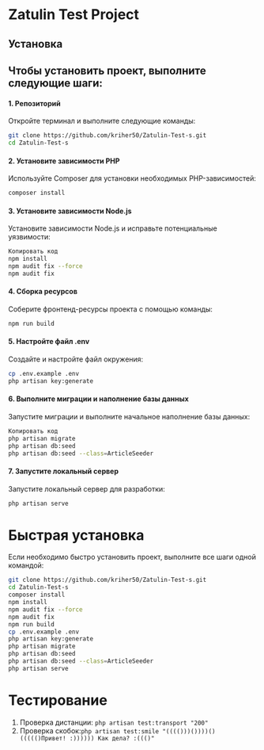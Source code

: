 # **Zatulin Test Project**
## **Установка**
## Чтобы установить проект, выполните следующие шаги:
#### **1. Репозиторий**
Откройте терминал и выполните следующие команды:
```bash
git clone https://github.com/kriher50/Zatulin-Test-s.git
cd Zatulin-Test-s
```
#### 2. Установите зависимости PHP
Используйте Composer для установки необходимых PHP-зависимостей:
```bash
composer install
```
#### 3. Установите зависимости Node.js
Установите зависимости Node.js и исправьте потенциальные уязвимости:
```bash
Копировать код
npm install
npm audit fix --force
npm audit fix
```
#### 4. Сборка ресурсов
Соберите фронтенд-ресурсы проекта с помощью команды:
```bash
npm run build
```
#### 5. Настройте файл .env
Создайте и настройте файл окружения:
```bash
cp .env.example .env
php artisan key:generate
```
#### 6. Выполните миграции и наполнение базы данных
Запустите миграции и выполните начальное наполнение базы данных:
```bash
Копировать код
php artisan migrate
php artisan db:seed
php artisan db:seed --class=ArticleSeeder
```
#### 7. Запустите локальный сервер
Запустите локальный сервер для разработки:
```bash
php artisan serve
```
# Быстрая установка
Если необходимо быстро установить проект, выполните все шаги одной командой:
```bash
git clone https://github.com/kriher50/Zatulin-Test-s.git
cd Zatulin-Test-s
composer install
npm install
npm audit fix --force
npm audit fix
npm run build
cp .env.example .env
php artisan key:generate
php artisan migrate
php artisan db:seed
php artisan db:seed --class=ArticleSeeder
php artisan serve
```
# Тестирование
1. Проверка дистанции: ```php artisan test:transport "200" ```
2. Проверка скобок:```php artisan test:smile "(((()))())))()((((()Привет! :)))))) Как дела? :((()"```




